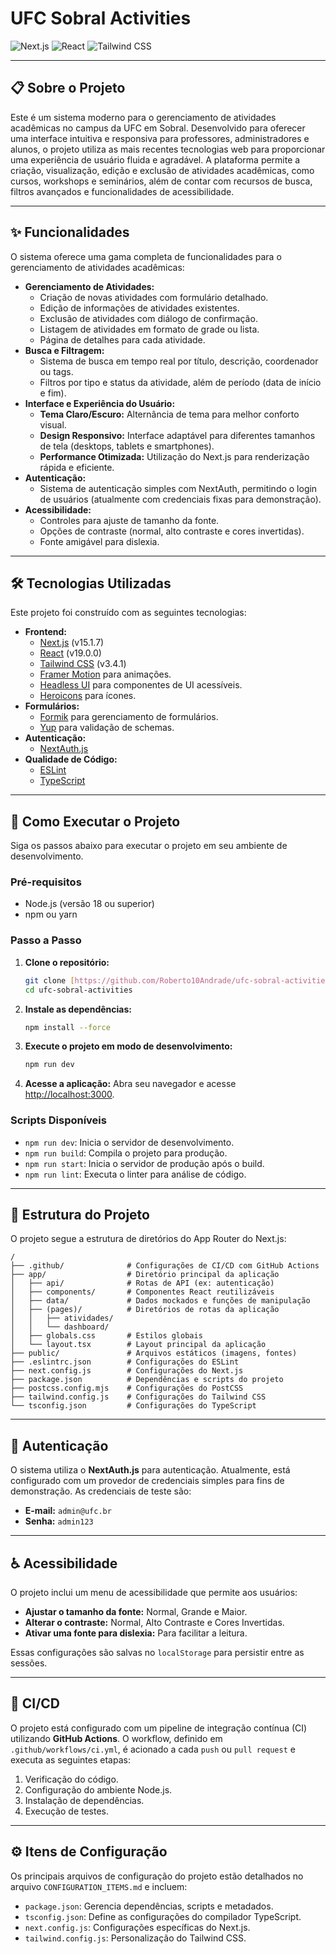 # UFC Sobral Activities

![Next.js](https://img.shields.io/badge/Next.js-15.1.7-black?style=flat-square&logo=next.js)
![React](https://img.shields.io/badge/React-19.0.0-blue?style=flat-square&logo=react)
![Tailwind CSS](https://img.shields.io/badge/Tailwind_CSS-3.x-38B2AC?style=flat-square&logo=tailwind-css)

---

## 📋 Sobre o Projeto

Este é um sistema moderno para o gerenciamento de atividades acadêmicas no campus da UFC em Sobral. Desenvolvido para oferecer uma interface intuitiva e responsiva para professores, administradores e alunos, o projeto utiliza as mais recentes tecnologias web para proporcionar uma experiência de usuário fluida e agradável. A plataforma permite a criação, visualização, edição e exclusão de atividades acadêmicas, como cursos, workshops e seminários, além de contar com recursos de busca, filtros avançados e funcionalidades de acessibilidade.

---

## ✨ Funcionalidades

O sistema oferece uma gama completa de funcionalidades para o gerenciamento de atividades acadêmicas:

* **Gerenciamento de Atividades:**
    * Criação de novas atividades com formulário detalhado.
    * Edição de informações de atividades existentes.
    * Exclusão de atividades com diálogo de confirmação.
    * Listagem de atividades em formato de grade ou lista.
    * Página de detalhes para cada atividade.
* **Busca e Filtragem:**
    * Sistema de busca em tempo real por título, descrição, coordenador ou tags.
    * Filtros por tipo e status da atividade, além de período (data de início e fim).
* **Interface e Experiência do Usuário:**
    * **Tema Claro/Escuro:** Alternância de tema para melhor conforto visual.
    * **Design Responsivo:** Interface adaptável para diferentes tamanhos de tela (desktops, tablets e smartphones).
    * **Performance Otimizada:** Utilização do Next.js para renderização rápida e eficiente.
* **Autenticação:**
    * Sistema de autenticação simples com NextAuth, permitindo o login de usuários (atualmente com credenciais fixas para demonstração).
* **Acessibilidade:**
    * Controles para ajuste de tamanho da fonte.
    * Opções de contraste (normal, alto contraste e cores invertidas).
    * Fonte amigável para dislexia.

---

## 🛠️ Tecnologias Utilizadas

Este projeto foi construído com as seguintes tecnologias:

* **Frontend:**
    * [Next.js](https://nextjs.org/) (v15.1.7)
    * [React](https://reactjs.org/) (v19.0.0)
    * [Tailwind CSS](https://tailwindcss.com/) (v3.4.1)
    * [Framer Motion](https://www.framer.com/motion/) para animações.
    * [Headless UI](https://headlessui.dev/) para componentes de UI acessíveis.
    * [Heroicons](https://heroicons.com/) para ícones.
* **Formulários:**
    * [Formik](https://formik.org/) para gerenciamento de formulários.
    * [Yup](https://github.com/jquense/yup) para validação de schemas.
* **Autenticação:**
    * [NextAuth.js](https://next-auth.js.org/)
* **Qualidade de Código:**
    * [ESLint](https://eslint.org/)
    * [TypeScript](https://www.typescriptlang.org/)

---

## 🚀 Como Executar o Projeto

Siga os passos abaixo para executar o projeto em seu ambiente de desenvolvimento.

### Pré-requisitos

* Node.js (versão 18 ou superior)
* npm ou yarn

### Passo a Passo

1.  **Clone o repositório:**
    ```bash
    git clone [https://github.com/Roberto10Andrade/ufc-sobral-activities.git](https://github.com/Roberto10Andrade/ufc-sobral-activities.git)
    cd ufc-sobral-activities
    ```

2.  **Instale as dependências:**
    ```bash
    npm install --force
    ```

3.  **Execute o projeto em modo de desenvolvimento:**
    ```bash
    npm run dev
    ```

4.  **Acesse a aplicação:**
    Abra seu navegador e acesse [http://localhost:3000](http://localhost:3000).

### Scripts Disponíveis

* `npm run dev`: Inicia o servidor de desenvolvimento.
* `npm run build`: Compila o projeto para produção.
* `npm run start`: Inicia o servidor de produção após o build.
* `npm run lint`: Executa o linter para análise de código.

---

## 📂 Estrutura do Projeto

O projeto segue a estrutura de diretórios do App Router do Next.js:

```
/
├── .github/              # Configurações de CI/CD com GitHub Actions
├── app/                  # Diretório principal da aplicação
│   ├── api/              # Rotas de API (ex: autenticação)
│   ├── components/       # Componentes React reutilizáveis
│   ├── data/             # Dados mockados e funções de manipulação
│   ├── (pages)/          # Diretórios de rotas da aplicação
│   │   ├── atividades/
│   │   └── dashboard/
│   ├── globals.css       # Estilos globais
│   └── layout.tsx        # Layout principal da aplicação
├── public/               # Arquivos estáticos (imagens, fontes)
├── .eslintrc.json        # Configurações do ESLint
├── next.config.js        # Configurações do Next.js
├── package.json          # Dependências e scripts do projeto
├── postcss.config.mjs    # Configurações do PostCSS
├── tailwind.config.js    # Configurações do Tailwind CSS
└── tsconfig.json         # Configurações do TypeScript
```

---

## 🔐 Autenticação

O sistema utiliza o **NextAuth.js** para autenticação. Atualmente, está configurado com um provedor de credenciais simples para fins de demonstração. As credenciais de teste são:

* **E-mail:** `admin@ufc.br`
* **Senha:** `admin123`

---

## ♿ Acessibilidade

O projeto inclui um menu de acessibilidade que permite aos usuários:

* **Ajustar o tamanho da fonte:** Normal, Grande e Maior.
* **Alterar o contraste:** Normal, Alto Contraste e Cores Invertidas.
* **Ativar uma fonte para dislexia:** Para facilitar a leitura.

Essas configurações são salvas no `localStorage` para persistir entre as sessões.

---

## 🔄 CI/CD

O projeto está configurado com um pipeline de integração contínua (CI) utilizando **GitHub Actions**. O workflow, definido em `.github/workflows/ci.yml`, é acionado a cada `push` ou `pull request` e executa as seguintes etapas:

1.  Verificação do código.
2.  Configuração do ambiente Node.js.
3.  Instalação de dependências.
4.  Execução de testes.

---

## ⚙️ Itens de Configuração

Os principais arquivos de configuração do projeto estão detalhados no arquivo `CONFIGURATION_ITEMS.md` e incluem:

* `package.json`: Gerencia dependências, scripts e metadados.
* `tsconfig.json`: Define as configurações do compilador TypeScript.
* `next.config.js`: Configurações específicas do Next.js.
* `tailwind.config.js`: Personalização do Tailwind CSS.
